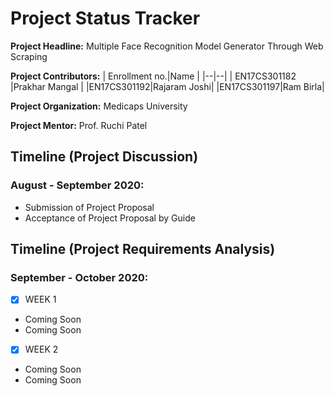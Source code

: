 # Project Status Tracker

**Project Headline:** Multiple Face Recognition Model Generator Through Web Scraping

**Project Contributors:**
|  Enrollment no.|Name  |
|--|--|
| EN17CS301182 |Prakhar Mangal  |
|EN17CS301192|Rajaram Joshi|
|EN17CS301197|Ram Birla|

**Project  Organization:** Medicaps University

**Project Mentor:** Prof. Ruchi Patel

## Timeline (Project Discussion)

 ### August - September 2020:
 - Submission of Project Proposal 
 - Acceptance of Project Proposal by Guide

## Timeline (Project Requirements Analysis)

### September - October 2020:

 - [x] WEEK 1
- Coming Soon
- Coming Soon
 - [x] WEEK 2
 - Coming Soon
 - Coming Soon
